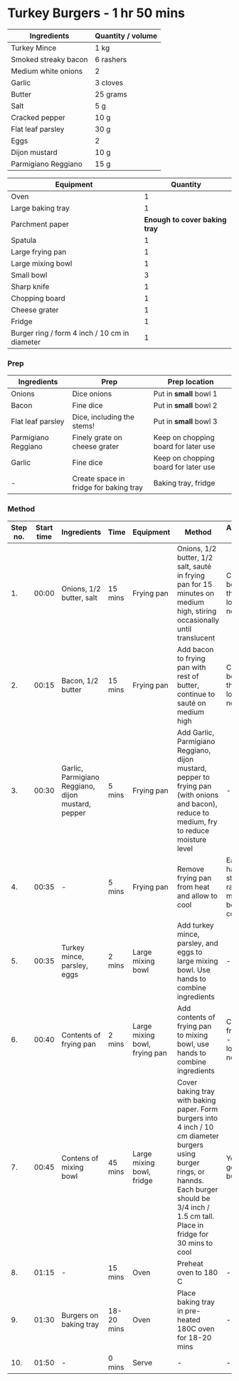 # Turkey Burgers - 1 hr 50 mins

| Ingredients | Quantity / volume |
| --- | --- |
| Turkey Mince | 1 kg |
| Smoked streaky bacon | 6 rashers |
| Medium white onions | 2 |
| Garlic | 3 cloves |
| Butter | 25 grams |
| Salt | 5 g |
| Cracked pepper | 10 g |
| Flat leaf parsley | 30 g |
| Eggs | 2 |
| Dijon mustard | 10 g |
| Parmigiano Reggiano  | 15 g |

| Equipment | Quantity | 
| --- | --- |
| Oven | 1 |
| Large baking tray | 1 |
| Parchment paper | **Enough to cover baking tray** |
| Spatula | 1 |
| Large frying pan | 1 |
| Large mixing bowl | 1 |
| Small bowl | 3 |
| Sharp knife | 1 |
| Chopping board | 1 |
| Cheese grater | 1 |
| Fridge | 1 |
| Burger ring / form 4 inch / 10 cm in diameter | 1 |


### Prep
| Ingredients | Prep | Prep location |
| --- | --- | --- |
| Onions | Dice onions | Put in **small** bowl 1 |
| Bacon | Fine dice | Put in **small** bowl 2 |
| Flat leaf parsley | Dice, including the stems! | Put in **small** bowl 3 |
| Parmigiano Reggiano | Finely grate on cheese grater | Keep on chopping board for later use |
| Garlic | Fine dice | Keep on chopping board for later use |
| - | Create space in fridge for baking tray | Baking tray, fridge |



### Method

| Step no. | Start time | Ingredients | Time | Equipment | Method | Addititional notes |
| --- | --- | --- | --- | --- | --- | --- |
| 1. | 00:00 | Onions, 1/2 butter, salt | 15 mins | Frying pan | Onions, 1/2 butter, 1/2 salt, sauté in frying pan for 15 minutes on medium high, stiring occasionally until translucent | Clean small bowl 1 - this is no longer needed |
| 2. | 00:15 | Bacon, 1/2 butter | 15 mins | Frying pan | Add bacon to frying pan with rest of butter, continue to sauté on medium high | Clean small bowl 2 - this is no longer needed |
| 3. | 00:30 | Garlic, Parmigiano Reggiano, dijon mustard, pepper | 5 mins | Frying pan |  Add  Garlic, Parmigiano Reggiano, dijon mustard, pepper to frying pan (with onions and bacon), reduce to medium, fry to reduce moisture level | - |
| 4. | 00:35 | -  | 5 mins | Frying pan | Remove frying pan from heat and allow to cool | Easier to handle, and stops the raw turkey mince being cooked |
| 5. | 00:35 | Turkey mince, parsley, eggs | 2 mins | Large mixing bowl | Add turkey mince, parsley, and eggs to large mixing bowl.  Use hands to combine ingredients | - |
| 6. | 00:40 | Contents of frying pan | 2 mins | Large mixing bowl, frying pan | Add contents of frying pan to mixing bowl, use hands to combine ingredients | Clean frying pan - this is no longer needed  |
| 7. | 00:45 | Contens of mixing bowl | 45 mins | Large mixing bowl, fridge | Cover baking tray with baking paper.  Form burgers into 4 inch / 10 cm diameter burgers using burger rings, or hannds.  Each burger should be 3/4 inch / 1.5 cm tall.  Place in fridge for 30 mins to cool | You should get ~ 12 burgers. |
| 8. | 01:15 | - | 15 mins | Oven | Preheat oven to 180 C | - |
| 9. | 01:30 | Burgers on baking tray | 18-20 mins | Oven | Place baking tray in pre-heated 180C oven for 18-20 mins | - |
| 10. | 01:50 | - | 0 mins | Serve | - | - |

